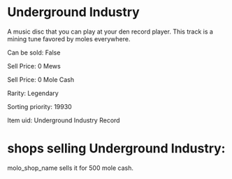 # Underground Industry

A music disc that you can play at your den record player. This track is a mining tune favored by moles everywhere.

Can be sold: False

Sell Price: 0 Mews

Sell Price: 0 Mole Cash

Rarity: Legendary

Sorting priority: 19930

Item uid: Underground Industry Record

# shops selling Underground Industry:

molo_shop_name sells it for 500 mole cash.